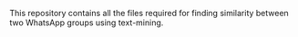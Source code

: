 This repository contains all the files required for finding similarity between two WhatsApp groups using text-mining.
